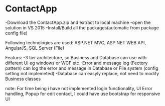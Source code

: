 # ContactApp
-Download the ContactApp.zip and extract to local machine
-open the solution in VS 2015
-Install/Build all the packages(automatic from package config file)

Following technologies are used:
ASP.NET MVC,
ASP.NET WEB API,
AngularJS,
SQL Server (File)

Featurs: 
-3 tier architecture, so Business and Database can use with different UI eg windows or WCF etc
-Error and message log (Fectory pattern) can log the error and message in Database or File system (config setting not implemeted)
-Database can easyly replace, not need to modify Business classes

 

note:
For time being i have not implemented login functionality, UI Error handling, Popup for edit contact, I could have use bootstrap for responsive UI
